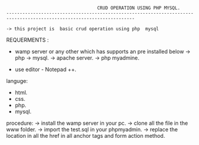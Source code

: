      
     
     
     
     
                                      CRUD OPERATION USING PHP MYSQL.
    ----------------------------------------------------------------------------------------------------------------------     
    
    -> this project is  basic crud operation using php  mysql 
    
REQUERMENTS :
   * wamp server or any other which has supports an pre installed below 
     -> php 
     -> mysql.
     -> apache server.
     -> php myadmine.
     
   * use editor - Notepad ++.
   
 languge:
  * html.
  * css.
  * php.
  * mysql.
  
  procedure:
    -> install the wamp server in your pc.
    -> clone all the file in the www folder.
    -> import the test.sql in your phpmyadmin.
    ->  replace the  location in all the href in all anchor tags and form action method.


